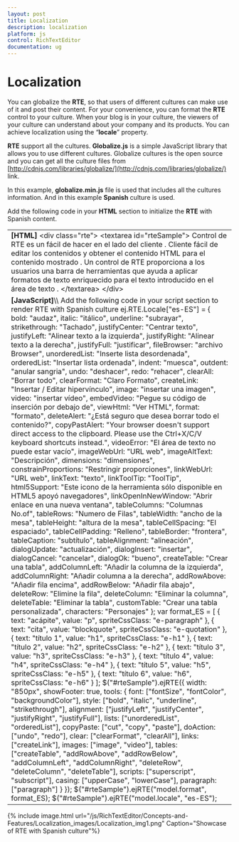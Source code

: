 ```yaml
---
layout: post
title: Localization
description: localization
platform: js
control: RichTextEditor
documentation: ug
---
```


# Localization

You can globalize the **RTE**, so that users of different cultures can make use of it and post their content. For your convenience, you can format the **RTE** control to your culture. When your blog is in your culture, the viewers of your culture can understand about your company and its products. You can achieve localization using the “**locale**” property. 

**RTE** support all the cultures. **Globalize.js** is a simple JavaScript library that allows you to use different cultures. Globalize cultures is the open source and you can get all the culture files from [http://cdnjs.com/libraries/globalize/](http://cdnjs.com/libraries/globalize/) link. 

In this example, **globalize.min.js** file is used that includes all the cultures information. And in this example **Spanish** culture is used. 

Add the following code in your **HTML** section to initialize the **RTE** with Spanish content.

<table>
<tr>
<td>
<b>[HTML]</b>    &lt;div class="rte"&gt;        &lt;textarea id="rteSample"&gt;            Control de RTE es un fácil de hacer en el lado del cliente .            Cliente fácil de editar los contenidos y obtener el contenido HTML para el contenido mostrado .            Un control de RTE proporciona a los usuarios una barra de herramientas que ayuda a aplicar formatos            de texto enriquecido para el texto introducido en el área de texto .        &lt;/textarea&gt;    &lt;/div&gt;</td></tr>
<tr>
<td>
<b>[JavaScript]</b>\\ Add the following code in your script section to render RTE with Spanish culture    ej.RTE.Locale["es-ES"] = {        bold: "audaz",        italic: "itálico",        underline: "subrayar",        strikethrough: "Tachado",        justifyCenter: "Centrar texto",        justifyLeft: "Alinear texto a la izquierda",        justifyRight: "Alinear texto a la derecha",        justifyFull: "justificar",        fileBrowser: "archivo Browser",        unorderedList: "Inserte lista desordenada",        orderedList: "Insertar lista ordenada",        indent: "muesca",        outdent: "anular sangria",        undo: "deshacer",        redo: "rehacer",        clearAll: "Borrar todo",        clearFormat: "Claro Formato",        createLink: "Insertar / Editar hipervínculo",        image: "insertar una imagen",        video: "insertar vídeo",        embedVideo: "Pegue su código de inserción por debajo de",        viewHtml: "Ver HTML",        format: "formato",        deleteAlert: "¿Está seguro que desea borrar todo el contenido?",        copyPastAlert: "Your browser doesn't support direct access to the clipboard. Please use the Ctrl+X/C/V keyboard shortcuts instead.",        videoError: "El área de texto no puede estar vacío",        imageWebUrl: "URL web",        imageAltText: "Descripción",        dimensions: "dimensiones",        constrainProportions: "Restringir proporciones",        linkWebUrl: "URL web",        linkText: "texto",        linkToolTip: "ToolTip",        html5Support: "Este icono de la herramienta sólo disponible en HTML5 apoyó navegadores",        linkOpenInNewWindow: "Abrir enlace en una nueva ventana",        tableColumns: "Columnas No.of",        tableRows: "Numero de Filas",        tableWidth: "ancho de la mesa",        tableHeight: "altura de la mesa",        tableCellSpacing: "El espaciado",        tableCellPadding: "Relleno",        tableBorder: "frontera",        tableCaption: "subtítulo",        tableAlignment: "alineación",        dialogUpdate: "actualización",        dialogInsert: "insertar",        dialogCancel: "cancelar",        dialogOk: "bueno",        createTable: "Crear una tabla",        addColumnLeft: "Añadir la columna de la izquierda",        addColumnRight: "Añadir columna a la derecha",        addRowAbove: "Añadir fila encima",        addRowBelow: "Añadir fila abajo",        deleteRow: "Elimine la fila",        deleteColumn: "Eliminar la columna",        deleteTable: "Eliminar la tabla",        customTable: "Crear una tabla personalizada",        characters: "Personajes"    };    var format_ES = [    { text: "acápite", value: "p", spriteCssClass: "e-paragraph" },    { text: "cita", value: "blockquote", spriteCssClass: "e-quotation" },    { text: "título 1", value: "h1", spriteCssClass: "e-h1" },    { text: "título 2", value: "h2", spriteCssClass: "e-h2" },    { text: "título 3", value: "h3", spriteCssClass: "e-h3" },    { text: "título 4", value: "h4", spriteCssClass: "e-h4" },    { text: "título 5", value: "h5", spriteCssClass: "e-h5" },    { text: "título 6", value: "h6", spriteCssClass: "e-h6" }    ];    $("#rteSample").ejRTE({        width: "850px",        showFooter: true,        tools: {            font: ["fontSize", "fontColor", "backgroundColor"],            style: ["bold", "italic", "underline", "strikethrough"],            alignment: ["justifyLeft", "justifyCenter", "justifyRight", "justifyFull"],            lists: ["unorderedList", "orderedList"],            copyPaste: ["cut", "copy", "paste"],            doAction: ["undo", "redo"],            clear: ["clearFormat", "clearAll"],            links: ["createLink"],            images: ["image", "video"],            tables: ["createTable", "addRowAbove", "addRowBelow", "addColumnLeft", "addColumnRight", "deleteRow", "deleteColumn", "deleteTable"],            scripts: ["superscript", "subscript"],            casing: ["upperCase", "lowerCase"],            paragraph: ["paragraph"]        }    });    $("#rteSample").ejRTE("model.format", format_ES);    $("#rteSample").ejRTE("model.locale", "es-ES");</td></tr>
</table>




{% include image.html url="/js/RichTextEditor/Concepts-and-Features/Localization_images/Localization_img1.png" Caption="Showcase of RTE with Spanish culture"%}

